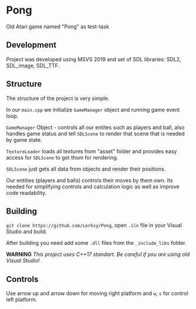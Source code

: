 # Pong
Old Atari game named "Pong" as test-task


## Development
Project was developed using MSVS 2019 and set of SDL libraries: SDL2, SDL_image, SDL_TTF.


## Structure

The structure of the project is very simple.

In our `main.cpp` we initialize `GameManager` object and running game event loop.

`GameManager` Object - controls all our entites such as players and ball, also handles game status and tell `SDLScene` to render that scene that is needed by game state.

`TextureLoader` loads all textures from "asset" folder and provides easy access for `SDLScene` to get thom for rendering.

`SDLScene` just gets all data from objects and render their positions.

Our entities (players and balls) controls their moves by them own. Its needed for simplifying controls and calculation logic as well as improve code readability.


## Building

`git clone https://github.com/Lerksy/Pong`, open `.sln` file in your Visual Studio and build.

After building you need add some `.dll` files from the `_include_libs` folder.

**WARNING**
*This project uses C++17 standart. Be careful if you are using old Visual Studio!*

## Controls

Use arrow up and arrow down for moving right platform and `w`, `s` for control left platform.